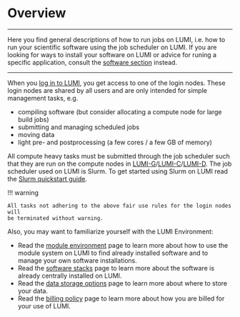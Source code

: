 # Overview

[software-overview]: ../software/index.md
[firststeps-loggingin]: ../firststeps/loggingin.md
[lumi-c]: ../computing/systems/lumic.md
[lumi-g]: ../computing/systems/lumig.md
[lumi-d]: ../computing/systems/lumid.md
[slurm-quickstart]: ../computing/jobs/slurm-quickstart.md
[module-environment]: ../computing/Lmod_modules.md
[software-stacks]: ../computing/softwarestacks.md
[data-storage-options]: ../storage/storing-data.md
[billing-policy]: ../computing/jobs/billing.md

---
Here you find general descriptions of how to run jobs on LUMI, i.e. how to run
your scientific software using the job scheduler on LUMI. If you are looking
for ways to install your software on LUMI or advice for runing a specific
application, consult the [software section][software-overview] instead.

---

When you [log in to LUMI][firststeps-loggingin], you get access to one of the
login nodes. These login nodes are shared by all users and are only intended
for simple management tasks, e.g.

- compiling software (but consider allocating a compute node for large build
  jobs)
- submitting and managing scheduled jobs
- moving data
- light pre- and postprocessing (a few cores / a few GB of memory)

All compute heavy tasks must be submitted through the job scheduler such that
they are run on the compute nodes in
[LUMI-G][lumi-g]/[LUMI-C][lumi-c]/[LUMI-D][lumi-d]. The job scheduler used on
LUMI is Slurm. To get started using Slurm on LUMI read the [Slurm quickstart
guide][slurm-quickstart].

!!! warning

    All tasks not adhering to the above fair use rules for the login nodes will
    be terminated without warning.

Also, you may want to familiarize yourself with the LUMI Environment:

- Read the [module environment][module-environment] page to learn more about
how to use the module system on LUMI to find already installed software and to
manage your own software installations.
- Read the [software stacks][software-stacks] page to learn more about the
  software is already centrally installed on LUMI.
- Read the [data storage options][data-storage-options] page to learn more
  about where to store your data.
- Read the [billing policy][billing-policy] page to learn more about how you
  are billed for your use of LUMI.
